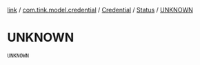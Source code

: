 [link](../../../index.md) / [com.tink.model.credential](../../index.md) / [Credential](../index.md) / [Status](index.md) / [UNKNOWN](./-u-n-k-n-o-w-n.md)

# UNKNOWN

`UNKNOWN`